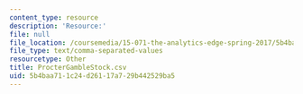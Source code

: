 ```yaml
---
content_type: resource
description: 'Resource:'
file: null
file_location: /coursemedia/15-071-the-analytics-edge-spring-2017/5b4baa711c24d26117a729b442529ba5_ProcterGambleStock.csv
file_type: text/comma-separated-values
resourcetype: Other
title: ProcterGambleStock.csv
uid: 5b4baa71-1c24-d261-17a7-29b442529ba5
---
```

